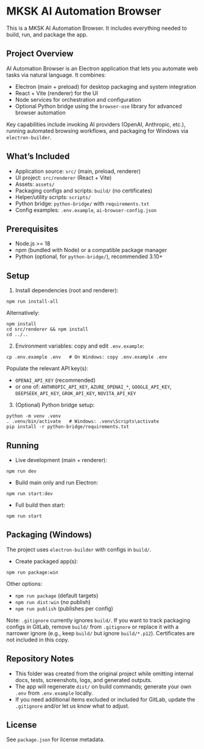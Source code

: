 # MKSK AI Automation Browser

This is a MKSK AI Automation Browser. It includes everything needed to build, run, and package the app.

## Project Overview

AI Automation Browser is an Electron application that lets you automate web tasks via natural language. It combines:
- Electron (main + preload) for desktop packaging and system integration
- React + Vite (renderer) for the UI
- Node services for orchestration and configuration
- Optional Python bridge using the `browser-use` library for advanced browser automation

Key capabilities include invoking AI providers (OpenAI, Anthropic, etc.), running automated browsing workflows, and packaging for Windows via `electron-builder`.

## What’s Included
- Application source: `src/` (main, preload, renderer)
- UI project: `src/renderer` (React + Vite)
- Assets: `assets/`
- Packaging configs and scripts: `build/` (no certificates)
- Helper/utility scripts: `scripts/`
- Python bridge: `python-bridge/` with `requirements.txt`
- Config examples: `.env.example`, `ai-browser-config.json`

## Prerequisites
- Node.js >= 18
- npm (bundled with Node) or a compatible package manager
- Python (optional, for `python-bridge/`), recommended 3.10+

## Setup

1) Install dependencies (root and renderer):
```
npm run install-all
```
Alternatively:
```
npm install
cd src/renderer && npm install
cd ../..
```

2) Environment variables: copy and edit `.env.example`:
```
cp .env.example .env   # On Windows: copy .env.example .env
```
Populate the relevant API key(s):
- `OPENAI_API_KEY` (recommended)
- or one of: `ANTHROPIC_API_KEY`, `AZURE_OPENAI_*`, `GOOGLE_API_KEY`, `DEEPSEEK_API_KEY`, `GROK_API_KEY`, `NOVITA_API_KEY`

3) (Optional) Python bridge setup:
```
python -m venv .venv
. .venv/bin/activate   # Windows: .venv\Scripts\activate
pip install -r python-bridge/requirements.txt
```

## Running
- Live development (main + renderer):
```
npm run dev
```
- Build main only and run Electron:
```
npm run start:dev
```
- Full build then start:
```
npm run start
```

## Packaging (Windows)
The project uses `electron-builder` with configs in `build/`.
- Create packaged app(s):
```
npm run package:win
```
Other options:
- `npm run package` (default targets)
- `npm run dist:win` (no publish)
- `npm run publish` (publishes per config)

Note: `.gitignore` currently ignores `build/`. If you want to track packaging configs in GitLab, remove `build/` from `.gitignore` or replace it with a narrower ignore (e.g., keep `build/` but ignore `build/*.p12`). Certificates are not included in this copy.

## Repository Notes
- This folder was created from the original project while omitting internal docs, tests, screenshots, logs, and generated outputs.
- The app will regenerate `dist/` on build commands; generate your own `.env` from `.env.example` locally.
- If you need additional items excluded or included for GitLab, update the `.gitignore` and/or let us know what to adjust.

## License
See `package.json` for license metadata.

